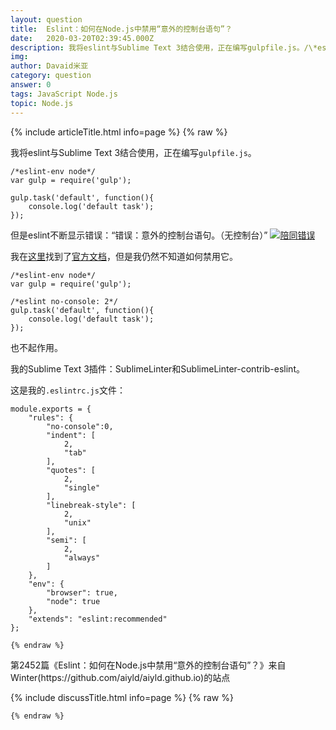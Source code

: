 ```yaml
---
layout: question
title:  Eslint：如何在Node.js中禁用“意外的控制台语句”？
date:   2020-03-20T02:39:45.000Z
description: 我将eslint与Sublime Text 3结合使用，正在编写gulpfile.js。/\*eslint-env node\*/var gulp = ...
img: 
author: Davaid米亚
category: question
answer: 0
tags: JavaScript Node.js
topic: Node.js
---
```

<div class="article-root">
  <div class="article">
    {% include articleTitle.html info=page %}
    {% raw %}
    <div class="article-content"><p><font style="vertical-align: inherit;"><font style="vertical-align: inherit;">我将eslint与Sublime Text 3结合使用，正在编写</font></font><code>gulpfile.js</code><font style="vertical-align: inherit;"><font style="vertical-align: inherit;">。</font></font></p>

<pre><code>/*eslint-env node*/<font></font>
var gulp = require('gulp');<font></font>
<font></font>
gulp.task('default', function(){<font></font>
    console.log('default task');<font></font>
});<font></font>
</code></pre>

<p><font style="vertical-align: inherit;"><font style="vertical-align: inherit;">但是eslint不断显示错误：“错误：意外的控制台语句。（无控制台）”
</font></font><a href="https://www.samyoc.com//uploads/users/23869/images/thumbnails/1584671857586.png" data-src="https://www.samyoc.com//uploads/users/23869/images/1584671857586.png" rel="noreferrer"><img src="https://i.stack.imgur.com/2xAV1.png" alt="陪同错误"></a></p>

<p><font style="vertical-align: inherit;"><font style="vertical-align: inherit;">我在</font></font><a href="http://eslint.org/docs/rules/no-console.html" rel="noreferrer"><font style="vertical-align: inherit;"><font style="vertical-align: inherit;">这里</font></font></a><font style="vertical-align: inherit;"><font style="vertical-align: inherit;">找到了</font><a href="http://eslint.org/docs/rules/no-console.html" rel="noreferrer"><font style="vertical-align: inherit;">官方文档</font></a><font style="vertical-align: inherit;">，但是我仍然不知道如何禁用它。</font></font></p>

<pre><code>/*eslint-env node*/<font></font>
var gulp = require('gulp');<font></font>
<font></font>
/*eslint no-console: 2*/<font></font>
gulp.task('default', function(){<font></font>
    console.log('default task');<font></font>
});<font></font>
</code></pre>

<p><font style="vertical-align: inherit;"><font style="vertical-align: inherit;">也不起作用。</font></font></p>

<p><font style="vertical-align: inherit;"><font style="vertical-align: inherit;">我的Sublime Text 3插件：SublimeLinter和SublimeLinter-contrib-eslint。</font></font></p>

<p><font style="vertical-align: inherit;"><font style="vertical-align: inherit;">这是我的</font></font><code>.eslintrc.js</code><font style="vertical-align: inherit;"><font style="vertical-align: inherit;">文件：</font></font></p>

<pre><code>module.exports = {<font></font>
    "rules": {<font></font>
        "no-console":0,<font></font>
        "indent": [<font></font>
            2,<font></font>
            "tab"<font></font>
        ],<font></font>
        "quotes": [<font></font>
            2,<font></font>
            "single"<font></font>
        ],<font></font>
        "linebreak-style": [<font></font>
            2,<font></font>
            "unix"<font></font>
        ],<font></font>
        "semi": [<font></font>
            2,<font></font>
            "always"<font></font>
        ]<font></font>
    },<font></font>
    "env": {<font></font>
        "browser": true,<font></font>
        "node": true<font></font>
    },<font></font>
    "extends": "eslint:recommended"<font></font>
};<font></font>
</code></pre></div>
    {% endraw %}
  </div>
  <p class="winter_mark">第2452篇《Eslint：如何在Node.js中禁用“意外的控制台语句”？》来自Winter(https://github.com/aiyld/aiyld.github.io)的站点</p>
  <div class="discuss-wrapper">
    {% include discussTitle.html info=page %}
    {% raw %}
    
    {% endraw %}
  </div>
<div>

